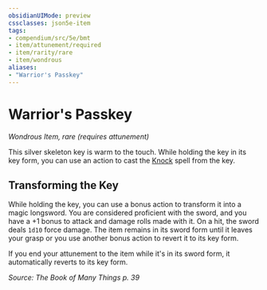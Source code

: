 ```yaml
---
obsidianUIMode: preview
cssclasses: json5e-item
tags:
- compendium/src/5e/bmt
- item/attunement/required
- item/rarity/rare
- item/wondrous
aliases: 
- "Warrior's Passkey"
---
```

# Warrior's Passkey
*Wondrous Item, rare (requires attunement)*  


This silver skeleton key is warm to the touch. While holding the key in its key form, you can use an action to cast the [Knock](z_compendium/spells/knock.md) spell from the key.

## Transforming the Key

While holding the key, you can use a bonus action to transform it into a magic longsword. You are considered proficient with the sword, and you have a +1 bonus to attack and damage rolls made with it. On a hit, the sword deals `1d10` force damage. The item remains in its sword form until it leaves your grasp or you use another bonus action to revert it to its key form.

If you end your attunement to the item while it's in its sword form, it automatically reverts to its key form.

*Source: The Book of Many Things p. 39*